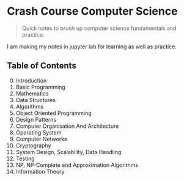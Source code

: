 # Crash Course Computer Science

> Quick notes to brush up computer science fundamentals and practice.

I am making my notes in jupyter lab for learning as well as practice.

## Table of Contents

0. Introduction
1. Basic Programming
2. Mathematics
3. Data Structures
4. Algorithms
5. Object Oriented Programming
6. Design Patterns
7. Computer Organisation And Architecture
8. Operating System
9. Computer Networks
10. Cryptography
11. System Design, Scalability, Data Handling
12. Testing
13. NP, NP-Complete and Approximation Algorithms
14. Information Theory

